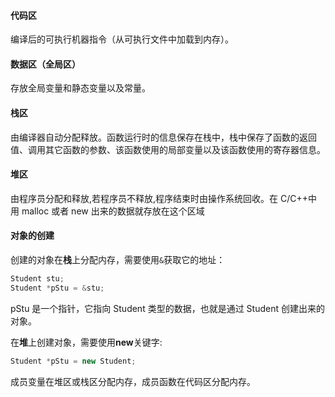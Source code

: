#### 代码区

编译后的可执行机器指令（从可执行文件中加载到内存）。

#### 数据区（全局区）

存放全局变量和静态变量以及常量。

#### 栈区

由编译器自动分配释放。函数运行时的信息保存在栈中，栈中保存了函数的返回值、调用其它函数的参数、该函数使用的局部变量以及该函数使用的寄存器信息。

#### 堆区

由程序员分配和释放,若程序员不释放,程序结束时由操作系统回收。在 C/C++中用 malloc 或者 new 出来的数据就存放在这个区域



#### 对象的创建

创建的对象在**栈**上分配内存，需要使用`&`获取它的地址：

```c++
Student stu;
Student *pStu = &stu;
```

pStu 是一个指针，它指向 Student 类型的数据，也就是通过 Student 创建出来的对象。

在**堆**上创建对象，需要使用**new**关键字:

```c++
Student *pStu = new Student;
```

成员变量在堆区或栈区分配内存，成员函数在代码区分配内存。
